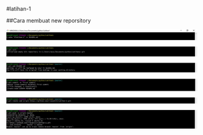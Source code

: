 #latihan-1

##Cara membuat new reporsitory

![hasilnya](https://github.com/rizwan523/Latihan-1/blob/master/q.JPG)

![hasilnya](https://github.com/rizwan523/Latihan-1/blob/master/w.JPG)

![hasilnya](https://github.com/rizwan523/Latihan-1/blob/master/e.JPG)

![hasilnya](https://github.com/rizwan523/Latihan-1/blob/master/r.JPG)

![hasilnya](https://github.com/rizwan523/Latihan-1/blob/master/t.JPG)

![hasilnya](https://github.com/rizwan523/Latihan-1/blob/master/y.JPG)
